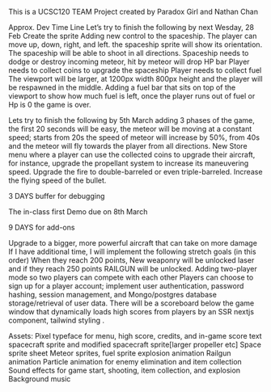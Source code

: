 This is a UCSC120 TEAM Project
created by Paradox Girl and Nathan Chan

Approx. Dev Time Line
Let’s try to finish the following by next Wesday, 28 Feb
Create the sprite
Adding new control to the spaceship. The player can move up, down, right, and left. 
the spaceship sprite will show its orientation. 
The spaceship will be able to shoot in all directions.
Spaceship needs to dodge or destroy incoming meteor, hit by meteor will drop HP bar
Player needs to collect coins to upgrade the spaceship
Player needs to collect fuel 
The viewport will be larger, at 1200px width 800px height and the player will be respawned in the middle. 
Adding a fuel bar that sits on top of the viewport to show how much fuel is left, once the player runs out of fuel 
or Hp is 0 the game is over.

Lets try to finish the following by  5th March
adding 3 phases of the game, the first 20 seconds will be easy, the meteor will be moving at a constant speed; 
starts from 20s the speed of meteor will increase by 50%, 
from 40s and the meteor will fly towards the player from all directions.
New Store menu where a player can use the collected coins to upgrade their aircraft, for instance, upgrade
the propellant system to increase its maneuvering speed.
Upgrade the fire to double-barreled or even triple-barreled. Increase the flying speed of the bullet. 

3 DAYS buffer for debugging

The in-class first Demo due on 8th March

9 DAYS for add-ons 

Upgrade to a bigger, more powerful aircraft that can take on more damage
If I have additional time, I will implement the following stretch goals (in this order)
When they reach 200 points, New weaponry will be unlocked laser and if they reach 250 points RAILGUN will be unlocked.
Adding two-player mode so two players can compete with each other
Players can choose to sign up for a player account; implement user authentication, password hashing, session management,
and Mongo/postgres database storage/retrieval of user data. There will be a scoreboard below the game 
window that dynamically loads high scores from players by an SSR nextjs component, tailwind styling
.

Assets:
Pixel typeface for menu, high score, credits, and in-game score text
spacecraft sprite and modified spacecraft sprite[larger propeller etc]
Space sprite sheet
Meteor sprites, fuel sprite
explosion animation
Railgun animation
Particle animation for enemy elimination and item collection
Sound effects for game start, shooting, item collection, and explosion
Background music
